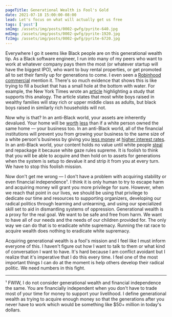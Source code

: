 ```yaml
---
pageTitle: Generational Wealth is Fool's Gold
date: 2021-07-18 15:00:00-08:00
lead: Let's focus on what will actually get us free
tags: ['post']
smImg: /assets/img/posts/0002-gwfg/pyrite-640.jpg
mdImg: /assets/img/posts/0002-gwfg/pyrite-1920.jpg
fzImg: /assets/img/posts/0002-gwfg/pyrite-6720.jpg
---
```


Everywhere I go it seems like Black people are on this generational wealth tip. As a Black software engineer, I run into many of my peers who want to work at whatever company pays them the most (or whatever startup will have the biggest IPO), who want to buy rental properties, or get promoted all to set their family up for generations to come. I even seen a [Robinhood commercial](https://www.facebook.com/robinhoodapp/videos/387196145891364/) mention it. There's so much evidence that shows this is like trying to fill a bucket that has a small hole at the bottom with water. For example, the New York Times wrote an [article](https://www.nytimes.com/interactive/2018/03/19/upshot/race-class-white-and-black-men.html) highlighting a study that supports this analogy. The article states that most white boys raised in wealthy families will stay rich or upper middle class as adults, but black boys raised in similarly rich households will not.

Now why is that? In an anti-Black world, your assets are inherently devalued. Your home will be [worth](https://www.brookings.edu/research/devaluation-of-assets-in-black-neighborhoods/) [less](https://www.insider.com/black-couple-lowballed-on-home-price-because-of-race-2021-2) than if a white person owned the same home &mdash; your business too. In an anti-Black world, all of the financial institutions will prevent you from growing your business to the same size of a white person's business by giving you [less money](https://www.nber.org/system/files/working_papers/w28154/w28154.pdf) at [higher interest rates](https://papers.ssrn.com/sol3/papers.cfm?abstract_id=3821442). In an anti-Black world, your content holds no value until white people [steal](https://afrotech.com/social-media-rallies-teen-credit-tiktok-dance) and repackage it because white gaze rules supreme. It is foolish to think that you will be able to acquire and then hold on to assets for generations when the system is setup to devalue it and strip it from you at every turn. We have to stop this foolish mission.

Now don't get me wrong &mdash; I don't have a problem with acquiring stability or even financial independence&#185;. I think it is only human to try to escape harm and acquiring money will grant you more privilege for sure. However, when we reach that point in our lives, we should be using that privilege to dedicate our time and resources to supporting organizers, developing our radical politics through learning and unlearning, and using our specialized skill set to aid in dismantling systems of oppression. Generational wealth is a proxy for the real goal. We want to be safe and free from harm. We want to have all of our needs and the needs of our children provided for. The only way we can do that is to eradicate white supremacy. Running the rat race to acquire wealth does nothing to eradicate white supremacy.

Acquiring generational wealth is a fool's mission and I feel like I must inform everyone of this. I haven't figure out how I want to talk to them or what kind of conversation I want to have. It's hard because I am conflict avoidant but I realize that it's imperative that I do this every time. I feel one of the most important things I can do at the moment is help others develop their radical politic. We need numbers in this fight.

***

&#185; FWIW, I do not consider generational wealth and financial independence the same. You are financially independent when you don't have to trade most of your time for money to support your livelihood. I define generational wealth as trying to acquire enough money so that the generations after you never have to work which would be something like $50+ million in today's dollars.
